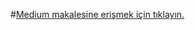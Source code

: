 #[Medium makalesine erişmek için tıklayın.](https://medium.com/@fskdev/mongodb-redis-spring-boot-docker-7fe24b4b5d93)
